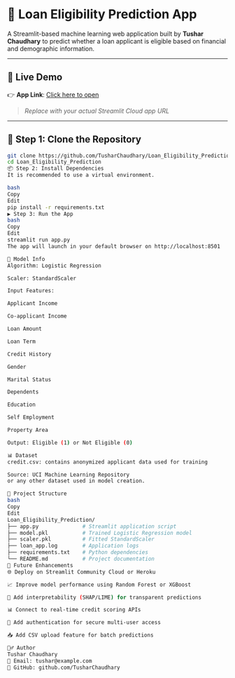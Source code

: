 # 🏦 Loan Eligibility Prediction App

A Streamlit-based machine learning web application built by **Tushar Chaudhary** to predict whether a loan applicant is eligible based on financial and demographic information.

---

## 🚀 Live Demo

👉 **App Link**: [Click here to open](https://loaneligibilityprediction-bh9h9h8nb3bvawhdxovezq.streamlit.app/)

> _Replace with your actual Streamlit Cloud app URL_

---

## 🔁 Step 1: Clone the Repository

```bash
git clone https://github.com/TusharChaudhary/Loan_Eligibility_Prediction.git
cd Loan_Eligibility_Prediction
📦 Step 2: Install Dependencies
It is recommended to use a virtual environment.

bash
Copy
Edit
pip install -r requirements.txt
▶️ Step 3: Run the App
bash
Copy
Edit
streamlit run app.py
The app will launch in your default browser on http://localhost:8501

🧠 Model Info
Algorithm: Logistic Regression

Scaler: StandardScaler

Input Features:

Applicant Income

Co-applicant Income

Loan Amount

Loan Term

Credit History

Gender

Marital Status

Dependents

Education

Self Employment

Property Area

Output: Eligible (1) or Not Eligible (0)

📊 Dataset
credit.csv: contains anonymized applicant data used for training

Source: UCI Machine Learning Repository
or any other dataset used in model creation.

📁 Project Structure
bash
Copy
Edit
Loan_Eligibility_Prediction/
├── app.py              # Streamlit application script
├── model.pkl           # Trained Logistic Regression model
├── scaler.pkl          # Fitted StandardScaler
├── loan_app.log        # Application logs
├── requirements.txt    # Python dependencies
└── README.md           # Project documentation
🎯 Future Enhancements
🌐 Deploy on Streamlit Community Cloud or Heroku

📈 Improve model performance using Random Forest or XGBoost

🧾 Add interpretability (SHAP/LIME) for transparent predictions

📊 Connect to real-time credit scoring APIs

🔐 Add authentication for secure multi-user access

📥 Add CSV upload feature for batch predictions

🙋‍♂️ Author
Tushar Chaudhary
📧 Email: tushar@example.com
🔗 GitHub: github.com/TusharChaudhary

